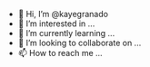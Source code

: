 - 👋 Hi, I’m @kayegranado
- 👀 I’m interested in ...
- 🌱 I’m currently learning ...
- 💞️ I’m looking to collaborate on ...
- 📫 How to reach me ...

<!---
kayegranado/kayegranado is a ✨ special ✨ repository because its `README.md` (this file) appears on your GitHub profile.
You can click the Preview link to take a look at your changes.
--->
